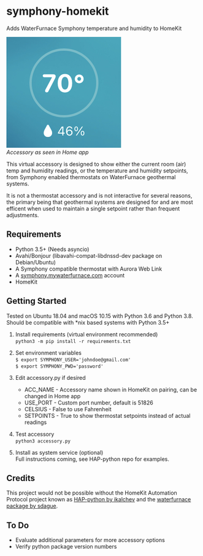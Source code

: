 # symphony-homekit
Adds WaterFurnace Symphony temperature and humidity to HomeKit 

![Figure 1](fig-1.jpg)  
*Accessory as seen in Home app*

This virtual accessory is designed to show either the current room (air) temp and humidity readings, or the temperature and humidity setpoints, from Symphony enabled thermostats on WaterFurnace geothermal systems. 

It is not a thermostat accessory and is not interactive for several reasons, the primary being that geothermal systems are designed for and are most efficent when used to maintain a single setpoint rather than frequent adjustments.

## Requirements
* Python 3.5+ (Needs asyncio)
* Avahi/Bonjour (libavahi-compat-libdnssd-dev package on Debian/Ubuntu)
* A Symphony compatible thermostat with Aurora Web Link
* A [symphony.mywaterfurnace.com](https://symphony.mywaterfurnace.com) account
* HomeKit

## Getting Started
Tested on Ubuntu 18.04 and macOS 10.15 with Python 3.6 and Python 3.8. Should be compatible with \*nix based systems with Python 3.5+

1. Install requirements (virtual environment recommended)    
`python3 -m pip install -r requirements.txt`

2. Set environment variables    
`$ export SYMPHONY_USER='johndoe@gmail.com'`    
`$ export SYMPHONY_PWD='password'`

3. Edit accessory.py if desired
	* ACC_NAME - Accessory name shown in HomeKit on pairing, can be changed in Home app
	* USE_PORT - Custom port number, default is 51826
	* CELSIUS - False to use Fahrenheit
	* SETPOINTS - True to show thermostat setpoints instead of actual readings

4. Test accessory    
`python3 accessory.py`

5. Install as system service (optional)    
Full instructions coming, see HAP-python repo for examples.

## Credits
This project would not be possible without the HomeKit Automation Protocol project known as [HAP-python by ikalchev](https://github.com/ikalchev/HAP-python) and the [waterfurnace package by sdague](https://github.com/sdague/waterfurnace).

## To Do
* Evaluate additional parameters for more accessory options
* Verify python package version numbers